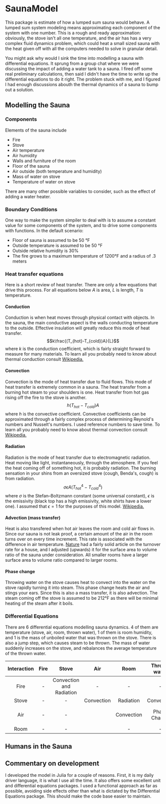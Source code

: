 # SaunaModel
This package is estimate of how a lumped sum sauna would behave. A lumped sum system modeling means approximating each component of the system with one number. This is a rough and ready approximation: obviously, the stove isn't all one temperature, and the air has has a very complex fluid dynamics problem, which could heat a small sized sauna with the heat given off with all the computers needed to solve in granular detail.

You might ask why would I sink the time into modelling a sauna with differential equations. It sprung from a group chat where we were discussing the impact of adding a water tank to a sauna. I fired off some real preliminary calculations, then said I didn't have the time to write up the differential equations to do it right. The problem stuck with me, and I figured I had enough discussions abouth the thermal dynamics of a sauna to bump out a solution.

## Modelling the Sauna

### Components
Elements of the sauna include
- Fire
- Stove
- Air temperature
- Air humidity
- Walls and furniture of the room
- Floor of the sauna
- Air outside (both temperature and humidity)
- Mass of water on stove
- Temperature of water on stove

There are many other possible variables to consider, such as the effect of adding a water heater.
### Boundary Conditions
One way to make the system simpiler to deal with is to assume a constant value for some components of the system, and to drive some components with functions. In the default scenario:
- Floor of sauna is assumed to be 50 °F
- Outside temperature is assumed to be 50 °F
- Outside relative humidity is 30%
- The fire grows to a maximum temperature of 1200°F and a radius of .3 meters

### Heat transfer equations
Here is a short review of heat transfer. There are only a few equations that drive this process. For all equations below $A$ is area, $L$ is length, $T$ is temperature.
#### Conduction
Conduction is when heat moves through physical contact with objects. In the sauna, the main conductive aspect is the walls conducting temperature to the outside. Effective insulation will greatly reduce this mode of heat transfer.
$$k\frac{(T_{hot}-T_{cold})A}{L}$$
where $k$ is the conduction coefficient, which is fairly straight forward to measure for many materials. To learn all you probably need to know about thermal conduction consult [Wikipedia.](https://en.wikipedia.org/wiki/Thermal_conduction)

#### Convection
Convection is the mode of heat transfer due to fluid flows. This mode of heat transfer is extremely common in a sauna. The heat transfer from a burning hot steam to your shoulders is one. Heat transfer from hot gas rising off the fire to the stove is another.
$$h(T_{hot}-T_{cold})A$$
where $h$ is the convective coefficient. Convective coefficients can be approximated through a fairly complex process of determining Reynold's numbers and Nusselt's numbers. I used reference numbers to save time. To learn all you probably need to know about thermal convection consult [Wikipedia.](https://en.wikipedia.org/wiki/Convective_heat_transfer)

#### Radiation
Radiation is the mode of heat transfer due to electromagnetic radiation. Heat moving like light, instantaneously, through the atmosphere. If you feel the heat coming off of something hot, it is probably radiation. The burning sensation in your shins from an oversized stove (cough, Benda's, cough) is from radiation.
$$\sigma\epsilon A (T_{hot}^4 - T_{cold}^4)$$
where $\sigma$ is the Stefan–Boltzmann constant (some universal constant), $\epsilon$ is the emissivity (black top has a high emissivity, white shirts have a lower one). I assumed that $\epsilon=1$ for the purposes of this model. [Wikipedia.](https://en.wikipedia.org/wiki/Thermal_radiation)

#### Advection (mass transfer)
Heat is also transfered when hot air leaves the room and cold air flows in. Since our sauna is not leak proof, a certain amount of the air in the room turns over on every time increment. This  rate is associated with the difference in air temperature. [Nature](https://www.nature.com/articles/7500229) had a fairly solid article on the turnover rate for a house, and I adjusted (upwards) it for the surface area to volume ratio of the sauna under consideration. All smaller rooms have a larger surface area to volume ratio compared to larger rooms.
#### Phase change
Throwing water on the stove causes heat to convect into the water on the stove rapidly turning it into steam. This phase change heats the air and stings your ears. Since this is also a mass transfer, it is also advection. The steam coming off the stove is assumed to be 212°F as there will be minimal heating of the steam after it boils.
### Differential Equations
There are 6 differential equations modelling sauna dynamics. 4 of them are temperature (stove, air, room, thrown water), 1 of them is room humidity, and 1 is the mass of unboiled water that was thrown on the stove. There is also a jump step, which causes steam to be thrown. The mass of water suddenly increases on the stove, and rebalances the average temperature of the thrown water.
<center>

|Interaction| Fire | Stove | Air | Room | Thrown water | Human |
| :---: | :---: | :---: | :---: | :---: | :---: | :---: |
|Fire | - | Convection and <br> Radiation | - | - | - | - |
|Stove | - | - | Convection | Radiation | Convection | Radiation |
|Air | - | - |  | Convection | Phase Change | Convection <br> Phase Change |
|Room | - | - |  | - | - | Radiation |

</center>


## Humans in the Sauna

## Commentary on development
I developed the model in Julia for a couple of reasons. First, it is my daily driver language, it is what I use all the time. It also offers some excellent unit and differential equations packages. I used a functional approach as far as possible, avoiding side effects other than what is dictated by the Differential Equations package. This should make the code base easier to maintain.
